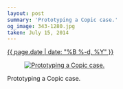 ```yaml
---
layout: post
summary: 'Prototyping a Copic case.'
og_image: 343-1280.jpg
taken: July 15, 2014
---
```


<div class="post">
 <time>
  <a href="/343">
   {{ page.date | date: "%B %-d, %Y" }}
  </a>
 </time>
 <a href="/343">
  <figure data-taken="7/15/2014">
   <img alt="Prototyping a Copic case." sizes="(min-width: 700px) 50vw, calc(100vw - 2rem)" src="{{ site.assets_url }}/343-640.jpg" srcset="{{ site.assets_url }}/343-1280.jpg 1280w, {{ site.assets_url }}/343-960.jpg 960w, {{ site.assets_url }}/343-640.jpg 640w, {{ site.assets_url }}/343-320.jpg 320w"/>
  </figure>
 </a>
 <span>
  Prototyping a Copic case.
 </span>
</div>
